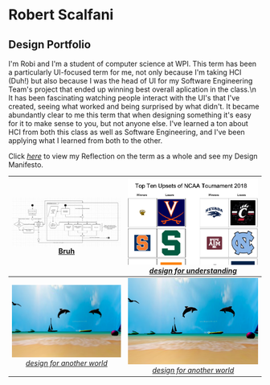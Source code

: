 # Robert Scalfani
## Design Portfolio
I'm Robi and I'm a student of computer science at WPI. This term has been a particularly UI-focused term for me, not only because I'm taking HCI (Duh!) but also because I was the head of UI for my Software Engineering Team's project that ended up winning best overall aplication in the class.\n
It has been fascinating watching people interact with the UI's that I've created, seeing what worked and being surprised by what didn't. It became abundantly clear to me this term that when designing something it's easy for it to make sense to you, but not anyone else.
I've learned a ton about HCI from both this class as well as Software Engineering, and I've been applying what I learned from both to the other.

Click [_here_](page2.md) to view my Reflection on the term as a whole and see my Design Manifesto.


<a href="https://www.w3schools.com"><img src="tensionchart.png" width="500" align="middle"/> Bruh |  [![alt text](Understanding.png "design for understanding")](https://medium.com/design-for-understanding/design-for-understanding-clear-communication-versus-persuasion-e634f93a998e) [_design for understanding_](https://medium.com/design-for-understanding/design-for-understanding-clear-communication-versus-persuasion-e634f93a998e)
:-------------------------:|:-------------------------:
[![alt text](AnotherWorld.png "design for another world")](https://medium.com/@vandana1anand/35590de784dd) [_design for another world_](https://medium.com/@vandana1anand/35590de784dd) |  [![alt text](AnotherWorld.png "design for another world")](https://medium.com/@vandana1anand/35590de784dd) [_design for another world_](https://medium.com/@vandana1anand/35590de784dd)
